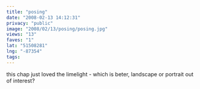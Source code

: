 ```yaml
---
title: "posing"
date: "2008-02-13 14:12:31"
privacy: "public"
image: "2008/02/13/posing/posing.jpg"
views: "13"
faves: "1"
lat: "51508281"
lng: "-87354"
tags:
---
```

this chap just loved the limelight - which is beter, landscape or portrait out of interest?
